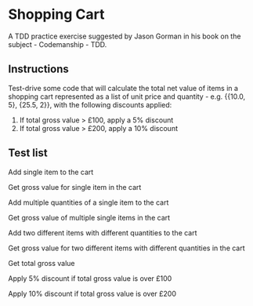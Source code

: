 # Shopping Cart

A TDD practice exercise suggested by Jason Gorman in his book on the subject - Codemanship - TDD.

## Instructions

Test-drive some code that will calculate the total net value of items in a shopping cart represented as a list of unit price and quantity - e.g. {{10.0, 5}, {25.5, 2}}, with the following discounts applied:

1. If total gross value > £100, apply a 5% discount
2. If total gross value > £200, apply a 10% discount

## Test list

Add single item to the cart

Get gross value for single item in the cart

Add multiple quantities of a single item to the cart

Get gross value of multiple single items in the cart

Add two different items with different quantities to the cart

Get gross value for two different items with different quantities in the cart

Get total gross value

Apply 5% discount if total gross value is over £100

Apply 10% discount if total gross value is over £200
